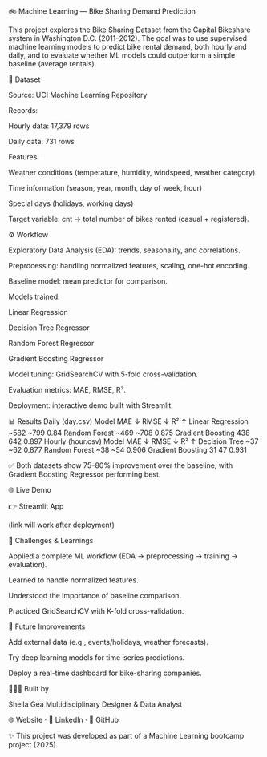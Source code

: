 🚲 Machine Learning — Bike Sharing Demand Prediction

This project explores the Bike Sharing Dataset from the Capital Bikeshare system in Washington D.C. (2011–2012).
The goal was to use supervised machine learning models to predict bike rental demand, both hourly and daily, and to evaluate whether ML models could outperform a simple baseline (average rentals).

📂 Dataset

Source: UCI Machine Learning Repository

Records:

Hourly data: 17,379 rows

Daily data: 731 rows

Features:

Weather conditions (temperature, humidity, windspeed, weather category)

Time information (season, year, month, day of week, hour)

Special days (holidays, working days)

Target variable: cnt → total number of bikes rented (casual + registered).

⚙️ Workflow

Exploratory Data Analysis (EDA): trends, seasonality, and correlations.

Preprocessing: handling normalized features, scaling, one-hot encoding.

Baseline model: mean predictor for comparison.

Models trained:

Linear Regression

Decision Tree Regressor

Random Forest Regressor

Gradient Boosting Regressor

Model tuning: GridSearchCV with 5-fold cross-validation.

Evaluation metrics: MAE, RMSE, R².

Deployment: interactive demo built with Streamlit.

📊 Results
Daily (day.csv)
Model	MAE ↓	RMSE ↓	R² ↑
Linear Regression	~582	~799	0.84
Random Forest	~469	~708	0.875
Gradient Boosting	438	642	0.897
Hourly (hour.csv)
Model	MAE ↓	RMSE ↓	R² ↑
Decision Tree	~37	~62	0.877
Random Forest	~38	~54	0.906
Gradient Boosting	31	47	0.931

✅ Both datasets show 75–80% improvement over the baseline, with Gradient Boosting Regressor performing best.

🌐 Live Demo

👉 Streamlit App

(link will work after deployment)

🧠 Challenges & Learnings

Applied a complete ML workflow (EDA → preprocessing → training → evaluation).

Learned to handle normalized features.

Understood the importance of baseline comparison.

Practiced GridSearchCV with K-fold cross-validation.

🚀 Future Improvements

Add external data (e.g., events/holidays, weather forecasts).

Try deep learning models for time-series predictions.

Deploy a real-time dashboard for bike-sharing companies.

👩🏻‍💻 Built by

Sheila Géa
Multidisciplinary Designer & Data Analyst

🌐 Website
 · 💼 LinkedIn
 · 📂 GitHub

✨ This project was developed as part of a Machine Learning bootcamp project (2025).


